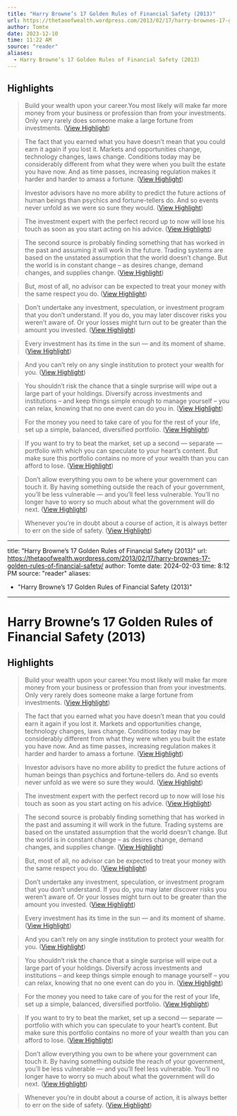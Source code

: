 ```yaml
---
title: "Harry Browne’s 17 Golden Rules of Financial Safety (2013)"
url: https://thetaoofwealth.wordpress.com/2013/02/17/harry-brownes-17-golden-rules-of-financial-safety/
author: Tomte
date: 2023-12-10
time: 11:22 AM
source: "reader"
aliases:
  - Harry Browne’s 17 Golden Rules of Financial Safety (2013)
---
```

## Highlights
> Build your wealth upon your career.You most likely will make far more money from your business or profession than from your investments. Only very rarely does someone make a large fortune from investments. ([View Highlight](https://read.readwise.io/read/01h9jk9z7q55kgxwf3bsw8xdsg))

> The fact that you earned what you have doesn’t mean that you could earn it again if you lost it. Markets and opportunities change, technology changes, laws change. Conditions today may be considerably different from what they were when you built the estate you have now. And as time passes, increasing regulation makes it harder and harder to amass a fortune. ([View Highlight](https://read.readwise.io/read/01h9jkbe344wy0st35z7t61f77))

> Investor advisors have no more ability to predict the future actions of human beings than psychics and fortune-tellers do. And so events never unfold as we were so sure they would. ([View Highlight](https://read.readwise.io/read/01h9jkd8arkbw0gfchh14kz2jh))

> The investment expert with the perfect record up to now will lose his touch as soon as you start acting on his advice. ([View Highlight](https://read.readwise.io/read/01h9jkep92znztk0db0rke2etq))

> The second source is probably finding something that has worked in the past and assuming it will work in the future. Trading systems are based on the unstated assumption that the world doesn’t change. But the world is in constant change – as desires change, demand changes, and supplies change. ([View Highlight](https://read.readwise.io/read/01h9jkge82321c1apmzz1sp4hz))

> But, most of all, no advisor can be expected to treat your money with the same respect you do. ([View Highlight](https://read.readwise.io/read/01h9jkh796k53h1bvwbbcgga4f))

> Don’t undertake any investment, speculation, or investment program that you don’t understand. If you do, you may later discover risks you weren’t aware of. Or your losses might turn out to be greater than the amount you invested. ([View Highlight](https://read.readwise.io/read/01h9jkhmv96xna40kwwbvp7ztx))

> Every investment has its time in the sun — and its moment of shame. ([View Highlight](https://read.readwise.io/read/01h9jkj5t9pzx5tkv52brz2014))

> And you can’t rely on any single institution to protect your wealth for you. ([View Highlight](https://read.readwise.io/read/01h9jkjeqzwm7w498a9qv83cft))

> You shouldn’t risk the chance that a single surprise will wipe out a large part of your holdings. 
> Diversify across investments and institutions – and keep things simple enough to manage yourself – you can relax, knowing that no one event can do you in. ([View Highlight](https://read.readwise.io/read/01h9jkjv9a1s7kfz1a2hj6pmwt))

> For the money you need to take care of you for the rest of your life, set up a simple, balanced, diversified portfolio. ([View Highlight](https://read.readwise.io/read/01h9jkkg7ap157w3wzqs1tv2bz))

> If you want to try to beat the market, set up a second — separate — portfolio with which you can speculate to your heart’s content. But make sure this portfolio contains no more of your wealth than you can afford to lose. ([View Highlight](https://read.readwise.io/read/01h9jkngvt3gfbre7bs1eqm1za))

> Don’t allow everything you own to be where your government can touch it. By having something outside the reach of your government, you’ll be less vulnerable — and you’ll feel less vulnerable. You’ll no longer have to worry so much about what the government will do next. ([View Highlight](https://read.readwise.io/read/01h9jknzzmegkjp2hag38g2fen))

> Whenever you’re in doubt about a course of action, it is always better to err on the side of safety. ([View Highlight](https://read.readwise.io/read/01h9jkra09p774dnnj00068j1z))

---
title: "Harry Browne’s 17 Golden Rules of Financial Safety (2013)"
url: https://thetaoofwealth.wordpress.com/2013/02/17/harry-brownes-17-golden-rules-of-financial-safety/
author: Tomte
date: 2024-02-03
time: 8:12 PM
source: "reader"
aliases:
  - "Harry Browne’s 17 Golden Rules of Financial Safety (2013)"
---
# Harry Browne’s 17 Golden Rules of Financial Safety (2013)

## Highlights
> Build your wealth upon your career.You most likely will make far more money from your business or profession than from your investments. Only very rarely does someone make a large fortune from investments. ([View Highlight](https://read.readwise.io/read/01h9jk9z7q55kgxwf3bsw8xdsg))

> The fact that you earned what you have doesn’t mean that you could earn it again if you lost it. Markets and opportunities change, technology changes, laws change. Conditions today may be considerably different from what they were when you built the estate you have now. And as time passes, increasing regulation makes it harder and harder to amass a fortune. ([View Highlight](https://read.readwise.io/read/01h9jkbe344wy0st35z7t61f77))

> Investor advisors have no more ability to predict the future actions of human beings than psychics and fortune-tellers do. And so events never unfold as we were so sure they would. ([View Highlight](https://read.readwise.io/read/01h9jkd8arkbw0gfchh14kz2jh))

> The investment expert with the perfect record up to now will lose his touch as soon as you start acting on his advice. ([View Highlight](https://read.readwise.io/read/01h9jkep92znztk0db0rke2etq))

> The second source is probably finding something that has worked in the past and assuming it will work in the future. Trading systems are based on the unstated assumption that the world doesn’t change. But the world is in constant change – as desires change, demand changes, and supplies change. ([View Highlight](https://read.readwise.io/read/01h9jkge82321c1apmzz1sp4hz))

> But, most of all, no advisor can be expected to treat your money with the same respect you do. ([View Highlight](https://read.readwise.io/read/01h9jkh796k53h1bvwbbcgga4f))

> Don’t undertake any investment, speculation, or investment program that you don’t understand. If you do, you may later discover risks you weren’t aware of. Or your losses might turn out to be greater than the amount you invested. ([View Highlight](https://read.readwise.io/read/01h9jkhmv96xna40kwwbvp7ztx))

> Every investment has its time in the sun — and its moment of shame. ([View Highlight](https://read.readwise.io/read/01h9jkj5t9pzx5tkv52brz2014))

> And you can’t rely on any single institution to protect your wealth for you. ([View Highlight](https://read.readwise.io/read/01h9jkjeqzwm7w498a9qv83cft))

> You shouldn’t risk the chance that a single surprise will wipe out a large part of your holdings. 
> Diversify across investments and institutions – and keep things simple enough to manage yourself – you can relax, knowing that no one event can do you in. ([View Highlight](https://read.readwise.io/read/01h9jkjv9a1s7kfz1a2hj6pmwt))

> For the money you need to take care of you for the rest of your life, set up a simple, balanced, diversified portfolio. ([View Highlight](https://read.readwise.io/read/01h9jkkg7ap157w3wzqs1tv2bz))

> If you want to try to beat the market, set up a second — separate — portfolio with which you can speculate to your heart’s content. But make sure this portfolio contains no more of your wealth than you can afford to lose. ([View Highlight](https://read.readwise.io/read/01h9jkngvt3gfbre7bs1eqm1za))

> Don’t allow everything you own to be where your government can touch it. By having something outside the reach of your government, you’ll be less vulnerable — and you’ll feel less vulnerable. You’ll no longer have to worry so much about what the government will do next. ([View Highlight](https://read.readwise.io/read/01h9jknzzmegkjp2hag38g2fen))

> Whenever you’re in doubt about a course of action, it is always better to err on the side of safety. ([View Highlight](https://read.readwise.io/read/01h9jkra09p774dnnj00068j1z))

